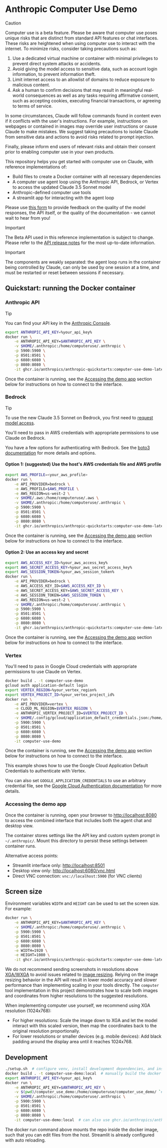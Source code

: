 # Anthropic Computer Use Demo

> [!CAUTION]
> Computer use is a beta feature. Please be aware that computer use poses unique risks that are distinct from standard API features or chat interfaces. These risks are heightened when using computer use to interact with the internet. To minimize risks, consider taking precautions such as:
>
> 1. Use a dedicated virtual machine or container with minimal privileges to prevent direct system attacks or accidents.
> 2. Avoid giving the model access to sensitive data, such as account login information, to prevent information theft.
> 3. Limit internet access to an allowlist of domains to reduce exposure to malicious content.
> 4. Ask a human to confirm decisions that may result in meaningful real-world consequences as well as any tasks requiring affirmative consent, such as accepting cookies, executing financial transactions, or agreeing to terms of service.
>
> In some circumstances, Claude will follow commands found in content even if it conflicts with the user's instructions. For example, instructions on webpages or contained in images may override user instructions or cause Claude to make mistakes. We suggest taking precautions to isolate Claude from sensitive data and actions to avoid risks related to prompt injection.
>
> Finally, please inform end users of relevant risks and obtain their consent prior to enabling computer use in your own products.

This repository helps you get started with computer use on Claude, with reference implementations of:

* Build files to create a Docker container with all necessary dependencies
* A computer use agent loop using the Anthropic API, Bedrock, or Vertex to access the updated Claude 3.5 Sonnet model
* Anthropic-defined computer use tools
* A streamlit app for interacting with the agent loop

Please use [this form](https://forms.gle/BT1hpBrqDPDUrCqo7) to provide feedback on the quality of the model responses, the API itself, or the quality of the documentation - we cannot wait to hear from you!

> [!IMPORTANT]
> The Beta API used in this reference implementation is subject to change. Please refer to the [API release notes](https://docs.anthropic.com/en/release-notes/api) for the most up-to-date information.

> [!IMPORTANT]
> The components are weakly separated: the agent loop runs in the container being controlled by Claude, can only be used by one session at a time, and must be restarted or reset between sessions if necessary.

## Quickstart: running the Docker container

### Anthropic API

> [!TIP]
> You can find your API key in the [Anthropic Console](https://console.anthropic.com/).

```bash
export ANTHROPIC_API_KEY=%your_api_key%
docker run \
    -e ANTHROPIC_API_KEY=$ANTHROPIC_API_KEY \
    -v $HOME/.anthropic:/home/computeruse/.anthropic \
    -p 5900:5900 \
    -p 8501:8501 \
    -p 6080:6080 \
    -p 8080:8080 \
    -it ghcr.io/anthropics/anthropic-quickstarts:computer-use-demo-latest
```

Once the container is running, see the [Accessing the demo app](#accessing-the-demo-app) section below for instructions on how to connect to the interface.

### Bedrock

> [!TIP]
> To use the new Claude 3.5 Sonnet on Bedrock, you first need to [request model access](https://docs.aws.amazon.com/bedrock/latest/userguide/model-access-modify.html).

You'll need to pass in AWS credentials with appropriate permissions to use Claude on Bedrock.

You have a few options for authenticating with Bedrock. See the [boto3 documentation](https://boto3.amazonaws.com/v1/documentation/api/latest/guide/credentials.html#environment-variables) for more details and options.

#### Option 1: (suggested) Use the host's AWS credentials file and AWS profile

```bash
export AWS_PROFILE=<your_aws_profile>
docker run \
    -e API_PROVIDER=bedrock \
    -e AWS_PROFILE=$AWS_PROFILE \
    -e AWS_REGION=us-west-2 \
    -v $HOME/.aws:/home/computeruse/.aws \
    -v $HOME/.anthropic:/home/computeruse/.anthropic \
    -p 5900:5900 \
    -p 8501:8501 \
    -p 6080:6080 \
    -p 8080:8080 \
    -it ghcr.io/anthropics/anthropic-quickstarts:computer-use-demo-latest
```

Once the container is running, see the [Accessing the demo app](#accessing-the-demo-app) section below for instructions on how to connect to the interface.

#### Option 2: Use an access key and secret

```bash
export AWS_ACCESS_KEY_ID=%your_aws_access_key%
export AWS_SECRET_ACCESS_KEY=%your_aws_secret_access_key%
export AWS_SESSION_TOKEN=%your_aws_session_token%
docker run \
    -e API_PROVIDER=bedrock \
    -e AWS_ACCESS_KEY_ID=$AWS_ACCESS_KEY_ID \
    -e AWS_SECRET_ACCESS_KEY=$AWS_SECRET_ACCESS_KEY \
    -e AWS_SESSION_TOKEN=$AWS_SESSION_TOKEN \
    -e AWS_REGION=us-west-2 \
    -v $HOME/.anthropic:/home/computeruse/.anthropic \
    -p 5900:5900 \
    -p 8501:8501 \
    -p 6080:6080 \
    -p 8080:8080 \
    -it ghcr.io/anthropics/anthropic-quickstarts:computer-use-demo-latest
```

Once the container is running, see the [Accessing the demo app](#accessing-the-demo-app) section below for instructions on how to connect to the interface.

### Vertex

You'll need to pass in Google Cloud credentials with appropriate permissions to use Claude on Vertex.

```bash
docker build . -t computer-use-demo
gcloud auth application-default login
export VERTEX_REGION=%your_vertex_region%
export VERTEX_PROJECT_ID=%your_vertex_project_id%
docker run \
    -e API_PROVIDER=vertex \
    -e CLOUD_ML_REGION=$VERTEX_REGION \
    -e ANTHROPIC_VERTEX_PROJECT_ID=$VERTEX_PROJECT_ID \
    -v $HOME/.config/gcloud/application_default_credentials.json:/home/computeruse/.config/gcloud/application_default_credentials.json \
    -p 5900:5900 \
    -p 8501:8501 \
    -p 6080:6080 \
    -p 8080:8080 \
    -it computer-use-demo
```

Once the container is running, see the [Accessing the demo app](#accessing-the-demo-app) section below for instructions on how to connect to the interface.

This example shows how to use the Google Cloud Application Default Credentials to authenticate with Vertex.

You can also set `GOOGLE_APPLICATION_CREDENTIALS` to use an arbitrary credential file, see the [Google Cloud Authentication documentation](https://cloud.google.com/docs/authentication/application-default-credentials#GAC) for more details.

### Accessing the demo app

Once the container is running, open your browser to [http://localhost:8080](http://localhost:8080) to access the combined interface that includes both the agent chat and desktop view.

The container stores settings like the API key and custom system prompt in `~/.anthropic/`. Mount this directory to persist these settings between container runs.

Alternative access points:

- Streamlit interface only: [http://localhost:8501](http://localhost:8501)
- Desktop view only: [http://localhost:6080/vnc.html](http://localhost:6080/vnc.html)
- Direct VNC connection: `vnc://localhost:5900` (for VNC clients)

## Screen size

Environment variables `WIDTH` and `HEIGHT` can be used to set the screen size. For example:

```bash
docker run \
    -e ANTHROPIC_API_KEY=$ANTHROPIC_API_KEY \
    -v $HOME/.anthropic:/home/computeruse/.anthropic \
    -p 5900:5900 \
    -p 8501:8501 \
    -p 6080:6080 \
    -p 8080:8080 \
    -e WIDTH=1920 \
    -e HEIGHT=1080 \
    -it ghcr.io/anthropics/anthropic-quickstarts:computer-use-demo-latest
```

We do not recommend sending screenshots in resolutions above [XGA/WXGA](https://en.wikipedia.org/wiki/Display_resolution_standards#XGA) to avoid issues related to [image resizing](https://docs.anthropic.com/en/docs/build-with-claude/vision#evaluate-image-size).
Relying on the image resizing behavior in the API will result in lower model accuracy and slower performance than implementing scaling in your tools directly. The `computer` tool implementation in this project demonstrates how to scale both images and coordinates from higher resolutions to the suggested resolutions.


When implementing computer use yourself, we recommend using XGA resolution (1024x768):
- For higher resolutions: Scale the image down to XGA and let the model interact with this scaled version, then map the coordinates back to the original resolution proportionally.
- For lower resolutions or smaller devices (e.g. mobile devices): Add black padding around the display area until it reaches 1024x768.

## Development

```bash
./setup.sh  # configure venv, install development dependencies, and install pre-commit hooks
docker build . -t computer-use-demo:local  # manually build the docker image (optional)
export ANTHROPIC_API_KEY=%your_api_key%
docker run \
    -e ANTHROPIC_API_KEY=$ANTHROPIC_API_KEY \
    -v $(pwd)/computer_use_demo:/home/computeruse/computer_use_demo/ `# mount local python module for development` \
    -v $HOME/.anthropic:/home/computeruse/.anthropic \
    -p 5900:5900 \
    -p 8501:8501 \
    -p 6080:6080 \
    -p 8080:8080 \
    -it computer-use-demo:local  # can also use ghcr.io/anthropics/anthropic-quickstarts:computer-use-demo-latest
```

The docker run command above mounts the repo inside the docker image, such that you can edit files from the host. Streamlit is already configured with auto reloading.
